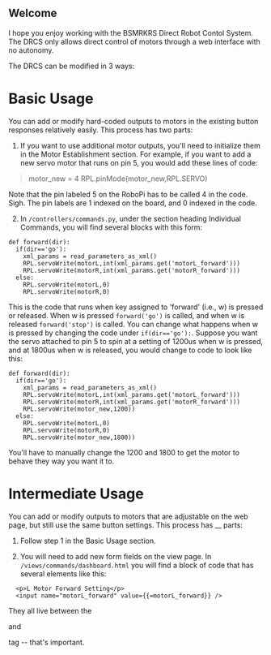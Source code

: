 ## Welcome

I hope you enjoy working with the BSMRKRS Direct Robot Contol System. The DRCS only allows direct control of motors through a web interface with no autonomy.

The DRCS can be modified in 3 ways:

# Basic Usage

You can add or modify hard-coded outputs to motors in the existing button responses relatively easily. This process has two parts: 

1. If you want to use additional motor outputs, you'll need to initialize them in the Motor Establishment section. For example, if you want to add a new servo motor that runs on pin 5, you would add these lines of code:
> motor_new = 4
> RPL.pinMode(motor_new,RPL.SERVO)

Note that the pin labeled 5 on the RoboPi has to be called 4 in the code. Sigh. The pin labels are 1 indexed on the board, and 0 indexed in the code.

2. In `/controllers/commands.py`, under the section heading Individual Commands, you will find several blocks with this form:
```
def forward(dir):
  if(dir=='go'):
    xml_params = read_parameters_as_xml() 
    RPL.servoWrite(motorL,int(xml_params.get('motorL_forward')))
    RPL.servoWrite(motorR,int(xml_params.get('motorR_forward')))
  else:
    RPL.servoWrite(motorL,0)
    RPL.servoWrite(motorR,0)
```

This is the code that runs when key assigned to 'forward' (i.e., w) is pressed or released. When w is pressed `forward('go')` is called, and when w is released `forward('stop')` is called. You can change what happens when w is pressed by changing the code under `if(dir=='go'):`. Suppose you want the servo attached to pin 5 to spin at a setting of 1200us when w is pressed, and at 1800us when w is released, you would change to code to look like this:

```
def forward(dir):
  if(dir=='go'):
    xml_params = read_parameters_as_xml() 
    RPL.servoWrite(motorL,int(xml_params.get('motorL_forward')))
    RPL.servoWrite(motorR,int(xml_params.get('motorR_forward')))
    RPL.servoWrite(motor_new,1200))
  else:
    RPL.servoWrite(motorL,0)
    RPL.servoWrite(motorR,0)
    RPL.servoWrite(motor_new,1800))
```

You'll have to manually change the 1200 and 1800 to get the motor to behave they way you want it to.

# Intermediate Usage

You can add or modify outputs to motors that are adjustable on the web page, but still use the same button settings. This process has __ parts:

1. Follow step 1 in the Basic Usage section.

2. You will need to add new form fields on the view page. In `/views/commands/dashboard.html` you will find a block of code that has several elements like this:
```
  <p>L Motor Forward Setting</p>
  <input name="motorL_forward" value={{=motorL_forward}} />
```

They all live between the <form> and </form> tag -- that's important.

